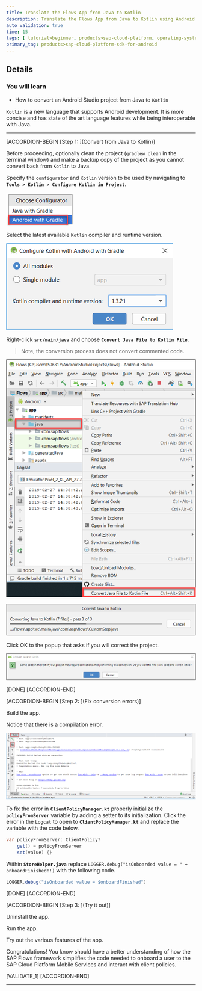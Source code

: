 ```yaml
---
title: Translate the Flows App from Java to Kotlin
description: Translate the Flows App from Java to Kotlin using Android Studio.
auto_validation: true
time: 15
tags: [ tutorial>beginner, products>sap-cloud-platform, operating-system>android, topic>mobile]
primary_tag: products>sap-cloud-platform-sdk-for-android
---
```


## Details
### You will learn
  - How to convert an Android Studio project from Java to `Kotlin`


`Kotlin` is a new language that supports Android development.  It is more concise and has state of the art language features while being interoperable with Java.

---

[ACCORDION-BEGIN [Step 1: ](Convert from Java to Kotlin)]

Before proceeding, optionally clean the project (`gradlew clean` in the terminal window) and make a backup copy of the project as you cannot convert back from `Kotlin` to Java.

Specify the `configurator` and `Kotlin` version to be used by navigating to **`Tools > Kotlin > Configure Kotlin in Project`**.

![Choose configurator](android-with-gradle.png)

Select the latest available `Kotlin` compiler and runtime version.

![Kotlin version](configure-kotlin-popup.png)

Right-click **`src/main/java`** and choose **`Convert Java File to Kotlin File`**.

>Note, the conversion process does not convert commented code.

![Convert Java to Kotlin menu](convert-kotlin.png)

![Convert Java to Kotlin progress](convert-java-kotlin.png)

Click OK to the popup that asks if you will correct the project.

![Correct code popup](correct-code-popup.png)


[DONE]
[ACCORDION-END]

[ACCORDION-BEGIN [Step 2: ](Fix conversion errors)]

Build the app.

Notice that there is a compilation error.

![Compilation error](compilation-error.png)

To fix the error in **`ClientPolicyManager.kt`** properly initialize the **`policyFromServer`** variable by adding a setter to its initialization. Click the error in the `Logcat` to open to **`ClientPolicyManager.kt`** and replace the variable with the code below.

```Java
var policyFromServer: ClientPolicy?
    get() = policyFromServer
    set(value) {}
```

Within **`StoreHelper.java`** replace `LOGGER.debug("isOnboarded value = " + onboardFinished!!)` with the following code.

```Java
LOGGER.debug("isOnboarded value = $onboardFinished")
```

[DONE]
[ACCORDION-END]


[ACCORDION-BEGIN [Step 3: ](Try it out)]

Uninstall the app.

Run the app.  

Try out the various features of the app.

Congratulations!  You know should have a better understanding of how the SAP Flows framework simplifies the code needed to onboard a user to the SAP Cloud Platform Mobile Services and interact with client policies.

[VALIDATE_1]
[ACCORDION-END]

---
